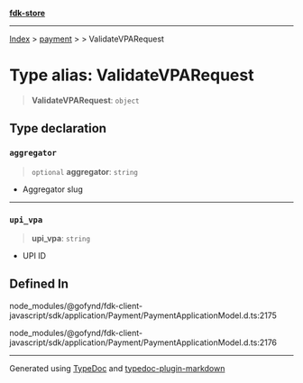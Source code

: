 [**fdk-store**](../../../README.md)
***

[Index](../../../API.md) > [payment](../../README.md) > [<internal>](../README.md) > ValidateVPARequest

# Type alias: ValidateVPARequest

> **ValidateVPARequest**: `object`

## Type declaration

### `aggregator`

> `optional` **aggregator**: `string`

- Aggregator slug

***

### `upi_vpa`

> **upi\_vpa**: `string`

- UPI ID

## Defined In

node\_modules/@gofynd/fdk-client-javascript/sdk/application/Payment/PaymentApplicationModel.d.ts:2175

node\_modules/@gofynd/fdk-client-javascript/sdk/application/Payment/PaymentApplicationModel.d.ts:2176

***
Generated using [TypeDoc](https://typedoc.org/) and [typedoc-plugin-markdown](https://www.npmjs.com/package/typedoc-plugin-markdown)
